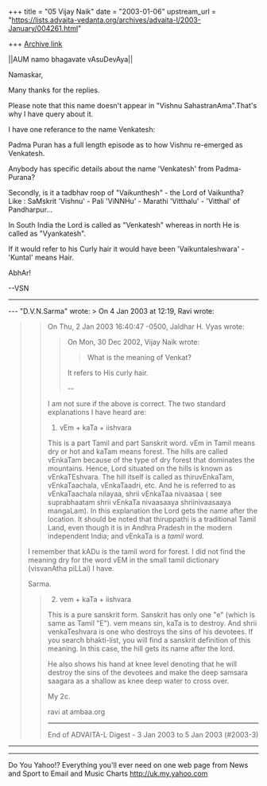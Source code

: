 +++
title = "05 Vijay Naik"
date = "2003-01-06"
upstream_url = "https://lists.advaita-vedanta.org/archives/advaita-l/2003-January/004261.html"

+++
[Archive link](https://lists.advaita-vedanta.org/archives/advaita-l/2003-January/004261.html)

||AUM namo bhagavate vAsuDevAya||

Namaskar,

Many thanks for the replies.

Please note that this name doesn't appear in "Vishnu
SahastranAma".That's why I have query about it.

I have one referance to the name Venkatesh:

Padma Puran has a full length episode as to how Vishnu
re-emerged as Venkatesh.

Anybody has specific details about the name
'Venkatesh' from Padma-Purana?

Secondly, is it a tadbhav roop of "Vaikunthesh" - the
Lord of Vaikuntha?
Like : SaMskrit 'Vishnu' - Pali 'ViNNHu' - Marathi
'Vitthalu' - 'Vitthal' of Pandharpur...

In South India the Lord is called as "Venkatesh"
whereas in north He is called as "Vyankatesh".

If it would refer to his Curly hair it would have been
'Vaikuntaleshwara' - 'Kuntal' means Hair.

AbhAr!

--VSN

-------------------------------------------

--- "D.V.N.Sarma" <narayana at HD1.VSNL.NET.IN> wrote: >
On 4 Jan 2003 at 12:19, Ravi  wrote:
>
>
> > On Thu, 2 Jan 2003 16:40:47 -0500, Jaldhar H. Vyas
> > <jaldhar at BRAINCELLS.COM> wrote:
> >
> > >On Mon, 30 Dec 2002, Vijay Naik wrote:
> > >
> > >> What is the meaning of Venkat?
> > >>
> > >
> > >It refers to His curly hair.
> > >
> > >--
> >
> > I am not sure if the above is correct. The two
> standard explanations I
> > have heard are:
> >
> > 1. vEm + kaTa + iishvara
> >
> > This is a part Tamil and part Sanskrit word. vEm
> in Tamil means dry or hot
> > and kaTam means forest. The hills are called
> vEnkaTam because of the type
> > of dry forest that dominates the mountains. Hence,
> Lord situated on the
> > hills is known as vEnkaTEshvara. The hill itself
> is called as
> > thiruvEnkaTam, vEnkaTaachala, vEnkaTaadri, etc.
> And he is referred to as
> > vEnkaTaachala nilayaa, shrii vEnkaTaa nivaasaa (
> see suprabhaatam shrii
> > vEnkaTa nivaasaaya shriinivaasaaya mangaLam).  In
> this explanation the
> > Lord gets the name after the location. It should
> be noted that thiruppathi
> > is a traditional Tamil Land, even though it is in
> Andhra Pradesh in the
> > modern independent India; and vEnkaTa is a *tamil*
> word.
> >
> >
>
> I remember that kADu is the tamil word for forest.
> I did not find the meaning dry for the word vEM in
> the
> small tamil dictionary (visvanAtha piLLai) I have.
>
> Sarma.
> > 2. vem + kaTa + iishvara
> >
> > This is a pure sanskrit form. Sanskrit has only
> one "e" (which is same as
> > Tamil "E"). vem means sin, kaTa is to destroy. And
> shrii venkaTeshvara is
> > one who destroys the sins of his devotees. If you
> search bhakti-list, you
> > will find a sanskrit definition of this meaning.
> In this case, the hill
> > gets its name after the lord.
> >
> > He also shows his hand at knee level denoting that
> he will destroy the
> > sins of the devotees and make the  deep samsara
> saagara as a shallow as
> > knee deep water to cross over.
> >
> >
> > My 2c.
> >
> > ravi at ambaa.org
> >
> > ------------------------------
> >
> > End of ADVAITA-L Digest - 3 Jan 2003 to 5 Jan 2003
> (#2003-3)
> >
>
************************************************************
> >

__________________________________________________
Do You Yahoo!?
Everything you'll ever need on one web page
from News and Sport to Email and Music Charts
http://uk.my.yahoo.com

